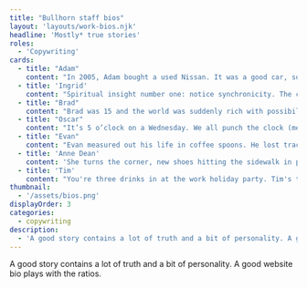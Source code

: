 ```yaml
---
title: "Bullhorn staff bios"
layout: 'layouts/work-bios.njk'
headline: 'Mostly* true stories'
roles: 
  - 'Copywriting'
cards:
  - title: "Adam"
    content: "In 2005, Adam bought a used Nissan. It was a good car, solid and reliable. But the thing about reliability is that it isn't interesting. And it certainly isn't meant for drifting. So he did some research. He watched some YouTube videos. He ordered some parts and had them shipped 6,000 miles from a Japanese junkyard to his parents' garage. More YouTube, more parts. He swapped in a turbocharged engine after the second shift at the fuse box factory. He added a manual transmission. He learned a lot. Eventually, he rolled it out of the garage. Proud, with only one thing left to learn: how exactly to drive a stick."
  - title: 'Ingrid'
    content: "Spiritual insight number one: notice synchronicity. The coincidences, the happy accidents, the points of connection. Follow them. You'll find yourself in due time at spiritual insight number five: inner connection. Call yourself a mystic or a creative. Feel lightness, feel love. Find insight number nine in the cycle of birth and death, of new friends and missed connections. After all of this, you may find yourself looking for spiritual insight number ten. And on your journey - somewhere, out there you'll find Ingrid."
  - title: "Brad"
    content: "Brad was 15 and the world was suddenly rich with possibility. For the first time, he realized that a book could speak directly to him. Soon, every book on the shelf was reaching out and around the furniture, fighting for attention in the recesses of his young mind. He made his peace with it, learning to accept their knowledge with grace and hunger. He found balance. Until he started to wonder: what if I can speak back?"
  - title: "Oscar"
    content: "It’s 5 o’clock on a Wednesday. We all punch the clock (metaphorically) and head home (so to speak). Some of us are thinking about the weekend. Some are thinking about the big game. Oscar is thinking about physics. He’s thinking about how he might teach a child rotational friction and the gravity of black holes. He’d build an app, something as intuitive as it is complex — just like gravity. So he does. He’ll show us tomorrow."
  - title: "Evan"
    content: "Evan measured out his life in coffee spoons. He lost track years ago. His first cup of coffee comes immediately after he wakes up. Say, 6 AM. Black. Dark roast. The second and third cups come before work, too. By the time he walks into a 10 AM meeting, he's on cup number five. He can see electricity, converse with colors. He's running simulations in his head and answering questions before they are asked. His peak performance begs a couple of questions: 1. What happens if he puts down the coffee? 2. What happens if we join him?"
  - title: 'Anne Dean'
    content: 'She turns the corner, new shoes hitting the sidewalk in perfect rhythm. She straightens her blazer and looks up. Chin high. A picture of poise. "There She Goes" plays quietly from her Discman, echoing her confident early-summer buoyancy. You open the front door, feeling a little unkempt. You reach for a handshake. She extends a teenaged hand holding a business card: Anne Dean. Founder and president. Babysitters club. You exhale, "thank god, come in."'
  - title: 'Tim'
    content: "You're three drinks in at the work holiday party. Tim's telling you a story about something he read this week. You're pretty sure he said it was in the New York Review of Books,  but what he actually said was that he read it while he was in New York, reviewing books. Magazines, technically, in the airport bookstore. Southern Living. You'd been looking for a good pecan pie recipe anyway. And besides, it's nice to be in cultured company."
thumbnail:
  - '/assets/bios.png'
displayOrder: 3
categories:
  - copywriting
description:
  - 'A good story contains a lot of truth and a bit of personality. A good website bio plays with the ratios.'
---
```


A good story contains a lot of truth and a bit of personality. A good website bio plays with the ratios. 